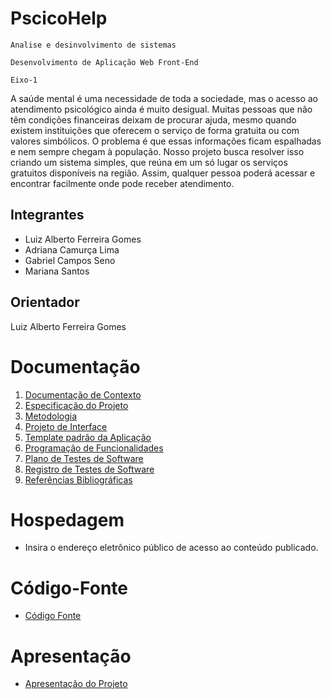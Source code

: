 # PscicoHelp

`Analise e desinvolvimento de sistemas`

`Desenvolvimento de Aplicação Web Front-End`

`Eixo-1`

A saúde mental é uma necessidade de toda a sociedade, mas o acesso ao atendimento psicológico ainda é muito desigual. Muitas pessoas que não têm condições financeiras deixam de procurar ajuda, mesmo quando existem instituições que oferecem o serviço de forma gratuita ou com valores simbólicos.
O problema é que essas informações ficam espalhadas e nem sempre chegam à população. Nosso projeto busca resolver isso criando um sistema simples, que reúna em um só lugar os serviços gratuitos disponíveis na região. Assim, qualquer pessoa poderá acessar e encontrar facilmente onde pode receber atendimento.


## Integrantes

* Luiz Alberto Ferreira Gomes
* Adriana Camurça Lima
* Gabriel Campos Seno
* Mariana Santos


## Orientador

 Luiz Alberto Ferreira Gomes

# Documentação

<ol>
<li><a href="documentos/01-Documentação de Contexto.md"> Documentação de Contexto</a></li>
<li><a href="documentos/02-Especificação do Projeto.md"> Especificação do Projeto</a></li>
<li><a href="documentos/03-Metodologia.md"> Metodologia</a></li>
<li><a href="documentos/04-Projeto de Interface.md"> Projeto de Interface</a></li>
<li><a href="documentos/05-Template padrão da Aplicação.md"> Template padrão da Aplicação</a></li>
<li><a href="documentos/06-Programação de Funcionalidades.md"> Programação de Funcionalidades</a></li>
<li><a href="documentos/07-Plano de Testes de Software.md"> Plano de Testes de Software</a></li>
<li><a href="documentos/08-Registro de Testes de Software.md"> Registro de Testes de Software</a></li>
<li><a href="documentos/09-Referências.md"> Referências Bibliográficas</a></li>
</ol>

# Hospedagem

* Insira o endereço eletrônico público de acesso ao conteúdo publicado. 

# Código-Fonte

* <a href="codigo-fonte/README.md">Código Fonte</a>

# Apresentação

* <a href="apresentacao/README.md">Apresentação do Projeto</a>
